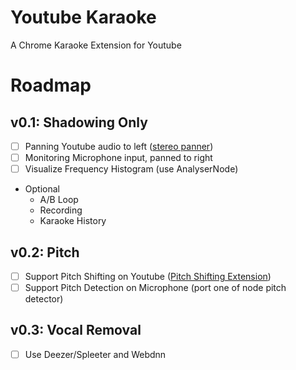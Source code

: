 # Youtube Karaoke
A Chrome Karaoke Extension for Youtube 

# Roadmap
## v0.1: Shadowing Only
  * [ ] Panning Youtube audio to left ([stereo panner](https://mdn.github.io/webaudio-examples/stereo-panner-node/))
  * [ ] Monitoring Microphone input, panned to right
  * [ ] Visualize Frequency Histogram (use AnalyserNode)
  * Optional 
    * A/B Loop
    * Recording
    * Karaoke History

## v0.2: Pitch
  * [ ] Support Pitch Shifting on Youtube ([Pitch Shifting Extension](https://chrome.google.com/webstore/detail/pitch-shifter-html5-video/mpmkclglcbkjchakihfpblainfncennj?hl=en-GB))
  * [ ] Support Pitch Detection on Microphone (port one of node pitch detector)
  
## v0.3: Vocal Removal
  * [ ] Use Deezer/Spleeter and Webdnn
